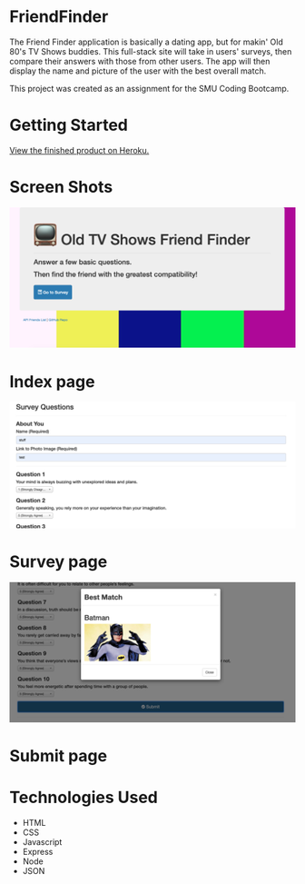 # FriendFinder

The Friend Finder application is basically a dating app, but for makin' Old 80's TV Shows buddies. This full-stack site will take in users' surveys, then compare their answers with those from other users. The app will then display the name and picture of the user with the best overall match.

This project was created as an assignment for the SMU Coding Bootcamp.

# Getting Started

<a href="https://friendfinder80s.herokuapp.com/">View the finished product on Heroku.</a>

# Screen Shots

![Screen shot](app/public/images/homepage.png) 
# Index page



![Screen shot 2](app/public/images/surverypage.png) 
# Survey page




![Screen shot 3](app/public/images/sumitpage.png) 
# Submit page





# Technologies Used

- HTML
- CSS
- Javascript
- Express
- Node
- JSON

